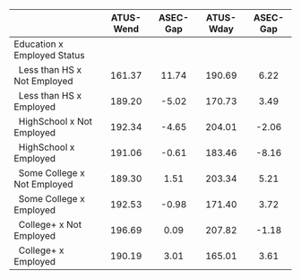 
|                      |    ATUS-Wend |     ASEC-Gap |    ATUS-Wday |     ASEC-Gap |
| -------------------- | :----------: | :----------: | :----------: | :----------: |
| Education x Employed Status |              |              |              |              |
| &nbsp;&nbsp;Less than HS x Not Employed |       161.37 |        11.74 |       190.69 |         6.22 |
| &nbsp;&nbsp;Less than HS x Employed |       189.20 |        -5.02 |       170.73 |         3.49 |
| &nbsp;&nbsp;HighSchool x Not Employed |       192.34 |        -4.65 |       204.01 |        -2.06 |
| &nbsp;&nbsp;HighSchool x Employed |       191.06 |        -0.61 |       183.46 |        -8.16 |
| &nbsp;&nbsp;Some College x Not Employed |       189.30 |         1.51 |       203.34 |         5.21 |
| &nbsp;&nbsp;Some College x Employed |       192.53 |        -0.98 |       171.40 |         3.72 |
| &nbsp;&nbsp;College+ x Not Employed |       196.69 |         0.09 |       207.82 |        -1.18 |
| &nbsp;&nbsp;College+ x Employed |       190.19 |         3.01 |       165.01 |         3.61 |

